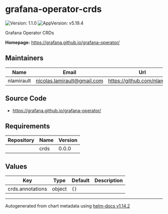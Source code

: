 # grafana-operator-crds

![Version: 1.1.0](https://img.shields.io/badge/Version-1.1.0-informational?style=flat-square) ![AppVersion: v5.19.4](https://img.shields.io/badge/AppVersion-v5.19.4-informational?style=flat-square)

Grafana Operator CRDs

**Homepage:** <https://grafana.github.io/grafana-operator/>

## Maintainers

| Name | Email | Url |
| ---- | ------ | --- |
| nlamirault | <nicolas.lamirault@gmail.com> | <https://github.com/nlamirault> |

## Source Code

* <https://grafana.github.io/grafana-operator/>

## Requirements

| Repository | Name | Version |
|------------|------|---------|
|  | crds | 0.0.0 |

## Values

| Key | Type | Default | Description |
|-----|------|---------|-------------|
| crds.annotations | object | `{}` |  |

----------------------------------------------
Autogenerated from chart metadata using [helm-docs v1.14.2](https://github.com/norwoodj/helm-docs/releases/v1.14.2)
